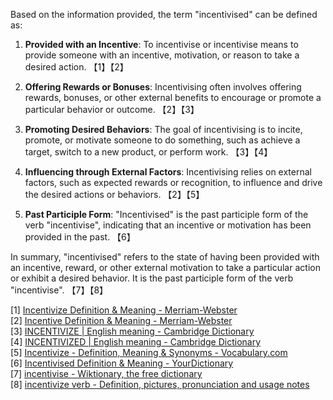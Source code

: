 Based on the information provided, the term "incentivised" can be defined as:

1. **Provided with an Incentive**: To incentivise or incentivise means to provide someone with an incentive, motivation, or reason to take a desired action. 【1】【2】

2. **Offering Rewards or Bonuses**: Incentivising often involves offering rewards, bonuses, or other external benefits to encourage or promote a particular behavior or outcome. 【2】【3】

3. **Promoting Desired Behaviors**: The goal of incentivising is to incite, promote, or motivate someone to do something, such as achieve a target, switch to a new product, or perform work. 【3】【4】

4. **Influencing through External Factors**: Incentivising relies on external factors, such as expected rewards or recognition, to influence and drive the desired actions or behaviors. 【2】【5】

5. **Past Participle Form**: "Incentivised" is the past participle form of the verb "incentivise", indicating that an incentive or motivation has been provided in the past. 【6】

In summary, "incentivised" refers to the state of having been provided with an incentive, reward, or other external motivation to take a particular action or exhibit a desired behavior. It is the past participle form of the verb "incentivise". 【7】【8】

[1] [Incentivize Definition & Meaning - Merriam-Webster](https://www.merriam-webster.com/dictionary/incentivize)  
[2] [Incentive Definition & Meaning - Merriam-Webster](https://www.merriam-webster.com/dictionary/incentive)  
[3] [INCENTIVIZE | English meaning - Cambridge Dictionary](https://dictionary.cambridge.org/dictionary/english/incentivize)  
[4] [INCENTIVIZED | English meaning - Cambridge Dictionary](https://dictionary.cambridge.org/dictionary/english/incentivized)  
[5] [Incentivize - Definition, Meaning & Synonyms - Vocabulary.com](https://www.vocabulary.com/dictionary/incentivize)  
[6] [Incentivised Definition & Meaning - YourDictionary](https://www.yourdictionary.com/incentivised)  
[7] [incentivise - Wiktionary, the free dictionary](https://en.wiktionary.org/wiki/incentivise)  
[8] [incentivize verb - Definition, pictures, pronunciation and usage notes](https://www.oxfordlearnersdictionaries.com/definition/english/incentivize)
